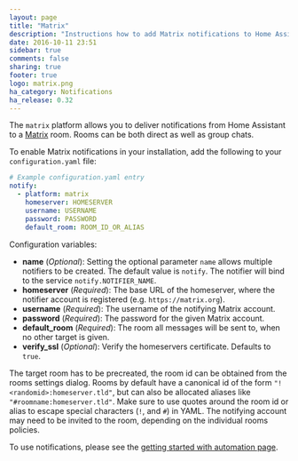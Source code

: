 ```yaml
---
layout: page
title: "Matrix"
description: "Instructions how to add Matrix notifications to Home Assistant."
date: 2016-10-11 23:51
sidebar: true
comments: false
sharing: true
footer: true
logo: matrix.png
ha_category: Notifications
ha_release: 0.32
---
```



The `matrix` platform allows you to deliver notifications from Home Assistant to a [Matrix](http://matrix.org) room. Rooms can be both direct as well as group chats.

To enable Matrix notifications in your installation, add the following to your `configuration.yaml` file:

```yaml
# Example configuration.yaml entry
notify:
  - platform: matrix
    homeserver: HOMESERVER
    username: USERNAME
    password: PASSWORD
    default_room: ROOM_ID_OR_ALIAS
```

Configuration variables:

- **name** (*Optional*): Setting the optional parameter `name` allows multiple notifiers to be created. The default value is `notify`. The notifier will bind to the service `notify.NOTIFIER_NAME`.
- **homeserver** (*Required*): The base URL of the homeserver, where the notifier account is registered (e.g. `https://matrix.org`).
- **username** (*Required*): The username of the notifying Matrix account.
- **password** (*Required*): The password for the given Matrix account.
- **default_room** (*Required*): The room all messages will be sent to, when no other target is given.
- **verify_ssl** (*Optional*): Verify the homeservers certificate. Defaults to `true`.

The target room has to be precreated, the room id can be obtained from the rooms settings dialog. Rooms by default have a canonical id of the form `"!<randomid>:homeserver.tld"`, but can also be allocated aliases like `"#roomname:homeserver.tld"`. Make sure to use quotes around the room id or alias to escape special characters (`!`, and `#`) in YAML. The notifying account may need to be invited to the room, depending on the individual rooms policies.

To use notifications, please see the [getting started with automation page](/getting-started/automation/).
